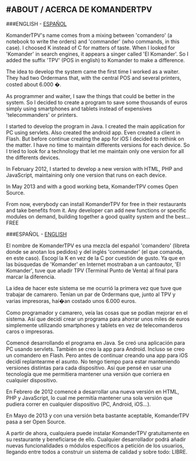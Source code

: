 #ABOUT / ACERCA DE KOMANDERTPV
--------

###ENGLISH - [ESPAÑOL](#espaol----english)

KomanderTPV's name comes from a mixing between 'comandero' (a notebook to write the orders) and 'commander' (who commands, in this case). I choosed K instead of C for matters of taste. When I looked for 'Komander' in search engines, it appears a singer called 'El Komander'. So I added the suffix 'TPV' (POS in english) to Komander to make a difference.

The idea to develop the system came the first time I worked as a waiter. They had two Ordermans that, with the central POS and several printers, costed about 6.000 �.

As programmer and waiter, I saw the things that could be better in the system. So I decided to create a program to save some thousands of euros simply using smartphones and tablets instead of expensives 'telecommanders' or printers.

I started to develop the program in Java. I created the main application for PC using servlets. Also created the android app. Even created a client in Flash. But before continue creating the app for iOS I decided to rethink on the matter. I have no time to maintain differents versions for each device. So I tried to look for a technology that let me maintain only one version for all the differents devices.

In February 2012, I started to develop a new version with HTML, PHP and JavaScript, maintaining only one version that runs on each device.

In May 2013 and with a good working beta, KomanderTPV comes Open Source.

From now, everybody can install KomanderTPV for free in their restaurants and take benefits from it. Any developer can add new functions or specific modules on demand, building together a good quality system and the best... FREE

###ESPAÑOL -  [ENGLISH](#english---espaol)

El nombre de KomanderTPV es una mezcla del español 'comandero' (libreta donde se anotan los pedidos) y del inglés   'commander' (el que comanda, en este caso). Escogí la K en vez de la C por cuestión de gusto. Ya que en las  búsquedas de 'Komander' en Internet mostraban a un cantoautor, 'El Komander', tuve que añadir TPV (Terminal Punto de  Venta) al final para marcar la diferencia.

La idea de hacer este sistema se me ocurrió la primera vez que tuve que trabajar de camarero. Tenían un par de Ordermans que, junto al TPV   y varias impresoras, haí�an costado unos 6.000 euros. 

Como programador y camarero, veía las cosas que se podían mejorar en el sistema. Así que decidí crear un programa  para ahorrar unos miles de euros simplemente utilizando smartphones y tablets en vez de telecomanderos caros o impresoras.  

Comencé desarrollando el programa en Java. Se creó una aplicación para PC usando servlets. También se creo la app  para Android. Incluso se creo un comandero en Flash. Pero antes de continuar creando una app para iOS decidí  replantearme el asunto. No tengo tiempo para estar manteniendo versiones distintas para cada dispositivo. Así que  pensé en usar una tecnología que me permitiera mantener una versión que corriera en cualquier dispositivo. 

En Febrero de 2012 comencé a desarrollar una nueva versión en HTML, PHP y JavaScript, lo cual me permitía  mantener una sola versión que pudiera correr en cualquier dispositivo (PC, Android, iOS...).

En Mayo de 2013 y con una versión beta bastante aceptable, KomanderTPV pasa a ser Open Source.

A partir de ahora, cualquiera puede instalar KomanderTPV gratuitamente en su restaurante y beneficiarse de ello.  Cualquier desarrollador podrá añadir nuevas funcionalidades o módulos específicos a petición de los usuarios,  llegando entre todos a construir un sistema de calidad y sobre todo: LIBRE.

